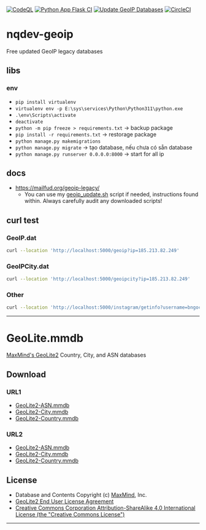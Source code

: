 [![CodeQL](https://github.com/nqdev-storage/nqdev-geoip/actions/workflows/github-code-scanning/codeql/badge.svg)](https://github.com/nqdev-storage/nqdev-geoip/actions/workflows/github-code-scanning/codeql)
[![Python App Flask CI](https://github.com/nqdev-storage/nqdev-geoip/actions/workflows/python-app-testing.yml/badge.svg)](https://github.com/nqdev-storage/nqdev-geoip/actions/workflows/python-app-testing.yml)
[![Update GeoIP Databases](https://github.com/nqdev-storage/nqdev-geoip/actions/workflows/geoip_update.yml/badge.svg)](https://github.com/nqdev-storage/nqdev-geoip/actions/workflows/geoip_update.yml)
[![CircleCI](https://dl.circleci.com/status-badge/img/gh/nqdev-storage/nqdev-geoip/tree/main.svg?style=svg)](https://dl.circleci.com/status-badge/redirect/gh/nqdev-storage/nqdev-geoip/tree/main)

# nqdev-geoip

Free updated GeoIP legacy databases

## libs

### env

-   `pip install virtualenv`
-   `virtualenv env -p E:\sys\services\Python\Python311\python.exe`
-   `.\env\Scripts\activate`
-   `deactivate`
-   `python -m pip freeze > requirements.txt` -> backup package
-   `pip install -r requirements.txt` -> restorage package
-   `python manage.py makemigrations`
-   `python manage.py migrate` -> tạo database, nếu chưa có sẵn database
-   `python manage.py runserver 0.0.0.0:8000` -> start for all ip

## docs

-   https://mailfud.org/geoip-legacy/
    -   You can use my [geoip_update.sh](https://mailfud.org/geoip-legacy/geoip_update.sh) script if needed, instructions found within. Always carefully audit any downloaded scripts!

## curl test

### GeoIP.dat

```bash
curl --location 'http://localhost:5000/geoip?ip=185.213.82.249'
```

### GeoIPCity.dat

```bash
curl --location 'http://localhost:5000/geoipcity?ip=185.213.82.249'
```

### Other

```bash
curl --location 'http://localhost:5000/instagram/getinfo?username=bngoc.winwin'
```

---

# GeoLite.mmdb

[MaxMind's GeoLite2](https://dev.maxmind.com/geoip/geoip2/geolite2/) Country, City, and ASN databases

## Download

### URL1

-   [GeoLite2-ASN.mmdb](https://git.io/GeoLite2-ASN.mmdb)
-   [GeoLite2-City.mmdb](https://git.io/GeoLite2-City.mmdb)
-   [GeoLite2-Country.mmdb](https://git.io/GeoLite2-Country.mmdb)

### URL2

-   [GeoLite2-ASN.mmdb](https://github.com/P3TERX/GeoLite.mmdb/raw/download/GeoLite2-ASN.mmdb)
-   [GeoLite2-City.mmdb](https://github.com/P3TERX/GeoLite.mmdb/raw/download/GeoLite2-City.mmdb)
-   [GeoLite2-Country.mmdb](https://github.com/P3TERX/GeoLite.mmdb/raw/download/GeoLite2-Country.mmdb)

## License

-   Database and Contents Copyright (c) [MaxMind](https://www.maxmind.com/), Inc.
-   [GeoLite2 End User License Agreement](https://www.maxmind.com/en/geolite2/eula)
-   [Creative Commons Corporation Attribution-ShareAlike 4.0 International License (the "Creative Commons License")](https://creativecommons.org/licenses/by-sa/4.0/)

---
